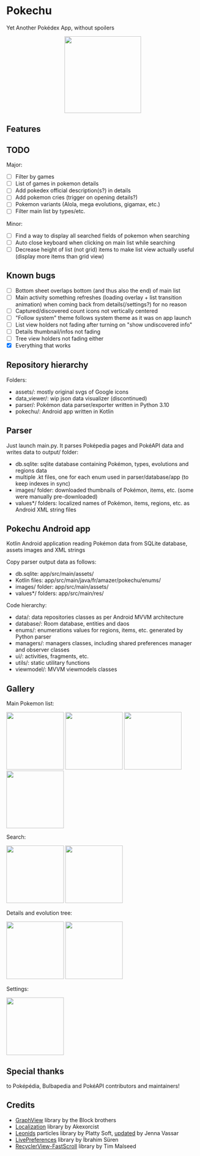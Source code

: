 # Pokechu

Yet Another Pokédex App, without spoilers

<p align="center">
    <img src="screenshots/screenshot_main.png" width="200">
</p>


## Features

## TODO

Major:
- [ ] Filter by games
- [ ] List of games in pokemon details
- [ ] Add pokedex official description(s?) in details
- [ ] Add pokemon cries (trigger on opening details?)
- [ ] Pokemon variants (Alola, mega evolutions, gigamax, etc.)
- [ ] Filter main list by types/etc.

Minor:
- [ ] Find a way to display all searched fields of pokemon when searching
- [ ] Auto close keyboard when clicking on main list while searching
- [ ] Decrease height of list (not grid) items to make list view actually useful (display more items than grid view)

## Known bugs

- [ ] Bottom sheet overlaps bottom (and thus also the end) of main list
- [ ] Main activity something refreshes (loading overlay + list transition animation) when coming back from details(/settings?) for no reason
- [ ] Captured/discovered count icons not vertically centered
- [ ] "Follow system" theme follows system theme as it was on app launch
- [ ] List view holders not fading after turning on "show undiscovered info"
- [ ] Details thumbnail/infos not fading
- [ ] Tree view holders not fading either
- [X] Everything that works

## Repository hierarchy

Folders:

- assets/: mostly original svgs of Google icons
- data_viewer/: wip json data visualizer (discontinued)
- parser/: Pokémon data parser/exporter written in Python 3.10
- pokechu/: Android app written in Kotlin

## Parser

Just launch main.py. It parses Poképedia pages and PokéAPI data and writes data to output/ folder:

- db.sqlite: sqlite database containing Pokémon, types, evolutions and regions data
- multiple .kt files, one for each enum used in parser/database/app (to keep indexes in sync)
- images/ folder: downloaded thumbnails of Pokémon, items, etc. (some were manually pre-downloaded)
- values*/ folders: localized names of Pokémon, items, regions, etc. as Android XML string files

## Pokechu Android app

Kotlin Android application reading Pokémon data from SQLite database, assets images and XML strings

Copy parser output data as follows:

- db.sqlite: app/src/main/assets/
- Kotlin files: app/src/main/java/fr/amazer/pokechu/enums/
- images/ folder: app/src/main/assets/
- values*/ folders: app/src/main/res/

Code hierarchy:

- data/: data repositories classes as per Android MVVM architecture
- database/: Room database, entities and daos
- enums/: enumerations values for regions, items, etc. generated by Python parser
- managers/: managers classes, including shared preferences manager and observer classes
- ui/: activities, fragments, etc.
- utils/: static utilitary functions
- viewmodel/: MVVM viewmodels classes

## Gallery

Main Pokemon list:

<img src="screenshots/screenshot_regions.png" width="150"> <img src="screenshots/screenshot_main_list.png" width="150"> <img src="screenshots/screenshot_main_settings.png" width="150"> <img src="screenshots/screenshot_fastscroll.png" width="150">

Search:

<img src="screenshots/screenshot_search.png" width="150"> <img src="screenshots/screenshot_id_search.png" width="150">

Details and evolution tree:

<img src="screenshots/screenshot_details.png" width="150"> <img src="screenshots/screenshot_tree.png" width="150">

Settings:

<img src="screenshots/screenshot_settings.png" width="150">

## Special thanks

to Poképédia, Bulbapedia and PokéAPI contributors and maintainers!

## Credits
- [GraphView][graphview] library by the Block brothers
- [Localization][localization] library by Akexorcist
- [Leonids][particles] particles library by Platty Soft, [updated][particles_update] by Jenna Vassar
- [LivePreferences][livepreferences] library by İbrahim Süren
- [RecyclerView-FastScroll][fastscroll] library by Tim Malseed

[graphview]: https://github.com/oss-bandb/GraphView
[localization]: https://github.com/akexorcist/Localization
[particles]: https://github.com/plattysoft/Leonids
[particles_update]: https://github.com/bigcartel/leonids-android
[livepreferences]: https://github.com/ibrahimsn98/live-preferences
[fastscroll]: https://github.com/timusus/RecyclerView-FastScroll
